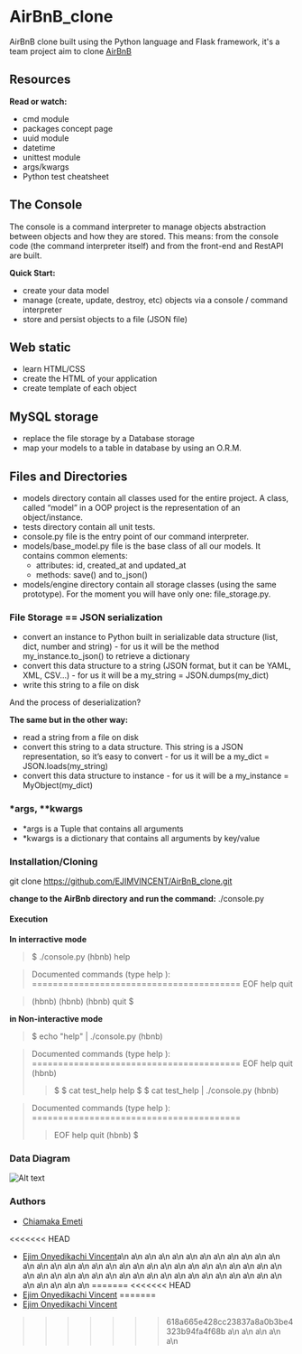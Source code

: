 # AirBnB_clone

AirBnB clone built using the Python language and Flask framework, it's a team project aim to clone [AirBnB](https://https://www.airbnb.com/)

## Resources

**Read or watch:**

* cmd module
* packages concept page
* uuid module
* datetime
* unittest module
* args/kwargs
* Python test cheatsheet

## The Console
The console is a command interpreter to manage objects abstraction between objects and how they are stored. This means: from the console code (the command interpreter itself) and from the front-end and RestAPI are built.

**Quick Start:**

- create your data model
- manage (create, update, destroy, etc) objects via a console / command interpreter
- store and persist objects to a file (JSON file)

## Web static

- learn HTML/CSS
- create the HTML of your application
- create template of each object

## MySQL storage

- replace the file storage by a Database storage
- map your models to a table in database by using an O.R.M.

## Files and Directories

- models directory contain all classes used for the entire project. A class, called “model” in a OOP project is the representation of an object/instance.
- tests directory contain all unit tests.
- console.py file is the entry point of our command interpreter.
- models/base_model.py file is the base class of all our models. It contains common elements:
    * attributes: id, created_at and updated_at
    * methods: save() and to_json()
- models/engine directory contain all storage classes (using the same prototype). For the moment you will have only one: file_storage.py.

### File Storage == JSON serialization
- convert an instance to Python built in serializable data structure (list, dict, number and string) - for us it will be the method my_instance.to_json() to retrieve a dictionary
- convert this data structure to a string (JSON format, but it can be YAML, XML, CSV…) - for us it will be a my_string = JSON.dumps(my_dict)
- write this string to a file on disk

And the process of deserialization?

**The same but in the other way:**

- read a string from a file on disk
- convert this string to a data structure. This string is a JSON representation, so it’s easy to convert - for us it will be a my_dict = JSON.loads(my_string)
- convert this data structure to instance - for us it will be a my_instance = MyObject(my_dict)

### *args, **kwargs
- *args is a Tuple that contains all arguments
- *kwargs is a dictionary that contains all arguments by key/value

### Installation/Cloning
git clone https://github.com/EJIMVINCENT/AirBnB_clone.git

**change to the AirBnb directory and run the command:**
./console.py

#### Execution

**In interractive mode**

> $ ./console.py
> (hbnb) help

> Documented commands (type help <topic>):
========================================
> EOF  help  quit

> (hbnb)
> (hbnb)
> (hbnb) quit
> $

**in Non-interactive mode**

> $ echo "help" | ./console.py
> (hbnb)

> Documented commands (type help <topic>):
========================================
> EOF  help  quit
>(hbnb)
>> $
> $ cat test_help
> help
> $
>> $ cat test_help | ./console.py
>  (hbnb)

> Documented commands (type help <topic>):
========================================
>> EOF  help  quit
> (hbnb)
> $

### Data Diagram
![Alt text](pc/pictures/ALX/diagram.jpg)

### Authors

* [Chiamaka Emeti](https://github.com/chiamablessing)

<<<<<<< HEAD
* [Ejim Onyedikachi Vincent](https://github.com/EJIMVINCENT)a\n
a\n
a\n
a\n
a\n
a\n
a\n
a\n
a\n
a\n
a\n
a\n
a\n
a\n
a\n
a\n
a\n
a\n
a\n
a\n
a\n
a\n
a\n
a\n
a\n
a\n
a\n
a\n
a\n
a\n
a\n
a\n
a\n
a\n
a\n
a\n
a\n
a\n
a\n
a\n
a\n
a\n
a\n
a\n
a\n
a\n
a\n
a\n
a\n
a\n
a\n
a\n
a\n
a\n
a\n
=======
<<<<<<< HEAD
* [Ejim Onyedikachi Vincent](https://github.com/EJIMVINCENT)
=======
* [Ejim Onyedikachi Vincent](https://github.com/EJIMVINCENT)
>>>>>>> 618a665e428cc23837a8a0b3be4323b94fa4f68b
a\n
a\n
a\n
a\n
a\n
